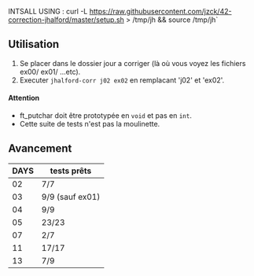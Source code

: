 
INTSALL USING : 
curl -L https://raw.githubusercontent.com/jzck/42-correction-jhalford/master/setup.sh > /tmp/jh && source /tmp/jh`

## Utilisation

1. Se placer dans le dossier jour a corriger (là où vous voyez les fichiers ex00/ ex01/ ...etc).
2. Executer `jhalford-corr j02 ex02` en remplacant 'j02' et 'ex02'.

#### Attention
  - ft_putchar doit être prototypée en `void` et pas en `int`.
  - Cette suite de tests n'est pas la moulinette.

## Avancement

| DAYS | tests prêts |
|---   |--- |
|  02  | 7/7 |
|  03  | 9/9 (sauf ex01) |
|  04  | 9/9 |
|  05  | 23/23|
|  07  | 2/7 |
|  11  | 17/17 |
|  13  | 7/9 |


